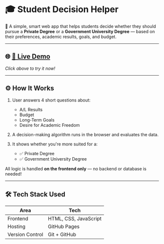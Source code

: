 # 🎓 Student Decision Helper

🧠 A simple, smart web app that helps students decide whether they should pursue a **Private Degree** or a **Government University Degree** — based on their preferences, academic results, goals, and budget.

---

## 🌐 [🚀 Live Demo](https://Sandadinu.github.io/student-decision-helper-frontend/)  
*Click above to try it now!*

---

## ⚙️ How It Works

1. User answers 4 short questions about:
   - A/L Results
   - Budget
   - Long-Term Goals
   - Desire for Academic Freedom

2. A decision-making algorithm runs in the browser and evaluates the data.

3. It shows whether you're more suited for a:
   - ✅ Private Degree  
   - ✅ Government University Degree

All logic is handled **on the frontend only** — no backend or database is needed!

---

## 🛠️ Tech Stack Used

| Area      | Tech                      |
|-----------|---------------------------|
| Frontend  | HTML, CSS, JavaScript     |
| Hosting   | GitHub Pages              |
| Version Control | Git + GitHub        |
